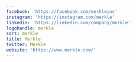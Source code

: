 ```yaml
---
facebook: 'https://facebook.com/merkleinc'
instagram: 'https://instagram.com/merkle'
linkedin: 'https://linkedin.com/company/merkle'
logohandle: merkle
sort: merkle
title: Merkle
twitter: Merkle
website: 'https://www.merkle.com/'
---
```

